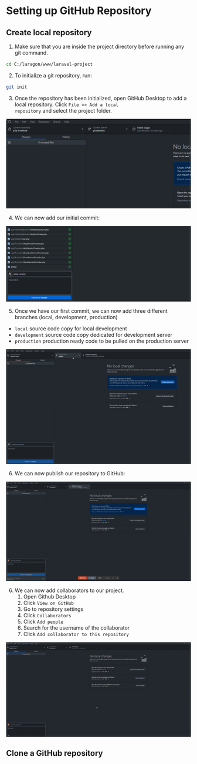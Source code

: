 # Setting up GitHub Repository

## Create local repository

1. Make sure that you are inside the project directory before running any git command. 

``` bash
cd C:/laragon/www/laravel-project
```

2. To initialize a git repository, run:

``` bash
git init
```

3. Once the repository has been initialized, open GitHub Desktop to add a local repository.
Click <code>File >> Add a local repository</code> and select the project folder.

![An image](./add-local-repository.gif)

4. We can now add our initial commit:

![An image](./initial-commit.png)

5. Once we have our first commit, we can now add three different branches (local, development, production)
- <code>local</code> source code copy for local development
- <code>development</code> source code copy dedicated for development server
- <code>production</code> production ready code to be pulled on the production server

![An image](./create-branches.gif)

6. We can now publish our repository to GitHub:

![An image](./publish-repository.gif)

6. We can now add collaborators to our project. 
   1. Open Github Desktop
   2. Click <code>View on GitHub</code> 
   3. Go to repository settings
   4. Click <code>Collaborators</code>
   5. Click <code>Add people</code>
   6. Search for the username of the collaborator
   7. Click <code>Add collaborator to this repository</code>
   
![An image](./add-collaborators.gif)

## Clone a GitHub repository

